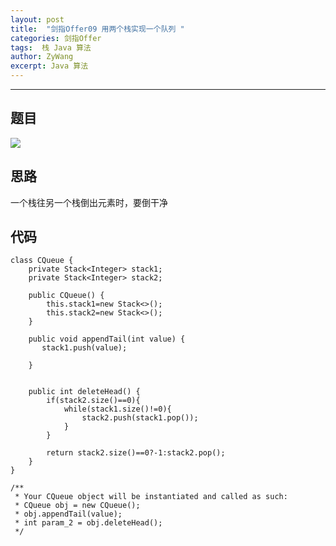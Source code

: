 ```yaml
---
layout: post
title:  "剑指Offer09 用两个栈实现一个队列 "
categories: 剑指Offer
tags:  栈 Java 算法
author: ZyWang
excerpt: Java 算法 
---
```


****

## 题目 ##

![](https://s1.ax1x.com/2020/08/08/aIjhfe.jpg)

## 思路 ##

一个栈往另一个栈倒出元素时，要倒干净

## 代码 ##
	
	class CQueue {
	    private Stack<Integer> stack1;
	    private Stack<Integer> stack2;
	
	    public CQueue() {
	        this.stack1=new Stack<>();
	        this.stack2=new Stack<>();
	    }
	
	    public void appendTail(int value) {
	       stack1.push(value);
	       
	    }
	
	
	    public int deleteHead() {
	        if(stack2.size()==0){
	            while(stack1.size()!=0){
	                stack2.push(stack1.pop());
	            }
	        }
	       
	        return stack2.size()==0?-1:stack2.pop();
	    }
	}
	
	/**
	 * Your CQueue object will be instantiated and called as such:
	 * CQueue obj = new CQueue();
	 * obj.appendTail(value);
	 * int param_2 = obj.deleteHead();
	 */